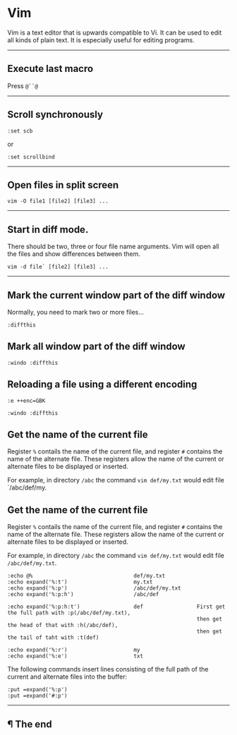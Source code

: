 # Vim

Vim  is  a text editor that is upwards compatible to Vi.  It can be used to edit all kinds of plain text.   It  is  especially useful for editing programs.

---

## Execute last macro

Press `@``@`

---

## Scroll synchronously

```
:set scb
```

or

```
:set scrollbind
```

---

## Open files in split screen

```
vim -O file1 [file2] [file3] ...
```

---

## Start in diff mode.

There should be two, three or four file name arguments.  Vim will open all the files  and  show differences between them.

```
vim -d file` [file2] [file3] ...
```

---

## Mark the current window part of the diff window

Normally, you need to mark two or more files...

```
:diffthis
```

## Mark all window part of the diff window

```
:windo :diffthis
```

## Reloading a file using a different encoding

```
:e ++enc=GBK
```

```
:windo :diffthis
```

## Get the name of the current file

Register `%` contails the name of the current file, and register `#` contains
the name of the alternate file. These registers allow the name of the current
or alternate files to be displayed or inserted.

For example, in directory `/abc` the command `vim def/my.txt` would edit file
`/abc/def/my.

## Get the name of the current file

Register `%` contails the name of the current file, and register `#` contains
the name of the alternate file. These registers allow the name of the current
or alternate files to be displayed or inserted.

For example, in directory `/abc` the command `vim def/my.txt` would edit file
`/abc/def/my.txt`.

```
:echo @%                                def/my.txt
:echo expand('%:t')                     my.txt
:echo expand('%:p')                     /abc/def/my.txt
:echo expand('%:p:h')                   /abc/def

:echo expand('%:p:h:t')                 def                 First get the full path with :p(/abc/def/my.txt),
                                                            then get the head of that with :h(/abc/def),
                                                            then get the tail of taht with :t(def)

:echo expand('%:r')                     my
:echo expand('%:e')                     txt
```

The following commands insert lines consisting of the full path of the current
and alternate files into the buffer:

```
:put =expand('%:p')
:put =expand('#:p')
```

---

## ¶ The end


